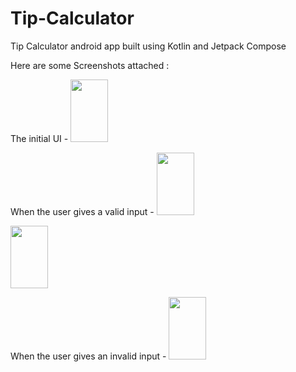 # Tip-Calculator
Tip Calculator android app built using Kotlin and Jetpack Compose

Here are some Screenshots attached : 

The initial UI - 
<img src="https://user-images.githubusercontent.com/62481122/210085126-5d32c330-0965-4e6d-8f64-f66d8d89564c.png" width="60" height="100">

When the user gives a valid input - 
<img src="https://user-images.githubusercontent.com/62481122/210085168-30bf0c6f-8eaf-4bc0-ada8-7604b5a69acb.png" width="60" height="100">

<img src="https://user-images.githubusercontent.com/62481122/210085172-151f375f-c342-47fa-adc8-6ab63f70f050.png" width="60" height="100">

When the user gives an invalid input - 
<img src="https://user-images.githubusercontent.com/62481122/210085180-d8ac1caf-10ce-41f0-984f-c002cb2eeba4.png" width="60" height="100">
